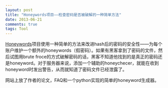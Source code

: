 ```yaml
---
layout: post
title: "Honeywords项目——检查密码是否被破解的一种简单方法"
date: 2013-06-21
comments: true
tags: Tool
---
```

<p><a href="http://people.csail.mit.edu/rivest/honeywords/">Honeywords</a>项目使用一种简单的方法来改进hash后的密码的安全性&mdash;&mdash;为每个账户维护一个额外的honeywords（假密码）。如果有黑客拿到了密码的文件，然后试图用brute froce的方式破解密码的话，黑客不知道他找到的是真正的密码还是honeyword。对于服务器来说，添加一个辅助的honeychecer，就能在收到honeyword时发出警告，从而就知道了密码文件已经泄露了。</p><p>网站上放了作者的论文，FAQ和一个python实现的简单的honeyword生成器。</p>